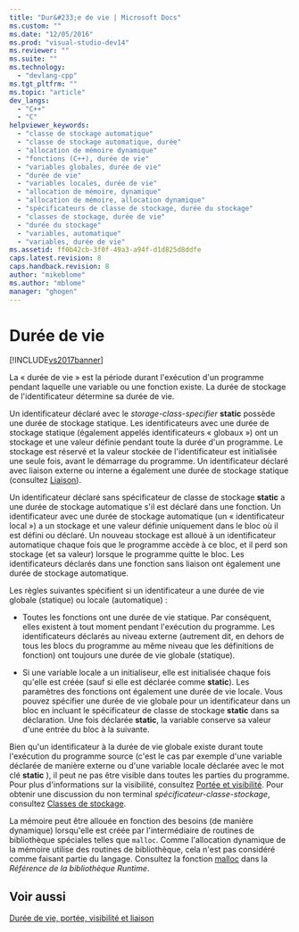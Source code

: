 ```yaml
---
title: "Dur&#233;e de vie | Microsoft Docs"
ms.custom: ""
ms.date: "12/05/2016"
ms.prod: "visual-studio-dev14"
ms.reviewer: ""
ms.suite: ""
ms.technology: 
  - "devlang-cpp"
ms.tgt_pltfrm: ""
ms.topic: "article"
dev_langs: 
  - "C++"
  - "C"
helpviewer_keywords: 
  - "classe de stockage automatique"
  - "classe de stockage automatique, durée"
  - "allocation de mémoire dynamique"
  - "fonctions (C++), durée de vie"
  - "variables globales, durée de vie"
  - "durée de vie"
  - "variables locales, durée de vie"
  - "allocation de mémoire, dynamique"
  - "allocation de mémoire, allocation dynamique"
  - "spécificateurs de classe de stockage, durée du stockage"
  - "classes de stockage, durée de vie"
  - "durée du stockage"
  - "variables, automatique"
  - "variables, durée de vie"
ms.assetid: ff0b42cb-3f0f-49a3-a94f-d1d825d8ddfe
caps.latest.revision: 8
caps.handback.revision: 8
author: "mikeblome"
ms.author: "mblome"
manager: "ghogen"
---
```

# Dur&#233;e de vie
[!INCLUDE[vs2017banner](../assembler/inline/includes/vs2017banner.md)]

La « durée de vie » est la période durant l'exécution d'un programme pendant laquelle une variable ou une fonction existe.  La durée de stockage de l'identificateur détermine sa durée de vie.  
  
 Un identificateur déclaré avec le *storage\-class\-specifier* **static** possède une durée de stockage statique.  Les identificateurs avec une durée de stockage statique \(également appelés identificateurs « globaux »\) ont un stockage et une valeur définie pendant toute la durée d'un programme.  Le stockage est réservé et la valeur stockée de l'identificateur est initialisée une seule fois, avant le démarrage du programme.  Un identificateur déclaré avec liaison externe ou interne a également une durée de stockage statique \(consultez [Liaison](../c-language/linkage.md)\).  
  
 Un identificateur déclaré sans spécificateur de classe de stockage **static** a une durée de stockage automatique s'il est déclaré dans une fonction.  Un identificateur avec une durée de stockage automatique \(un « identificateur local »\) a un stockage et une valeur définie uniquement dans le bloc où il est défini ou déclaré.  Un nouveau stockage est alloué à un identificateur automatique chaque fois que le programme accède à ce bloc, et il perd son stockage \(et sa valeur\) lorsque le programme quitte le bloc.  Les identificateurs déclarés dans une fonction sans liaison ont également une durée de stockage automatique.  
  
 Les règles suivantes spécifient si un identificateur a une durée de vie globale \(statique\) ou locale \(automatique\) :  
  
-   Toutes les fonctions ont une durée de vie statique.  Par conséquent, elles existent à tout moment pendant l'exécution du programme.  Les identificateurs déclarés au niveau externe \(autrement dit, en dehors de tous les blocs du programme au même niveau que les définitions de fonction\) ont toujours une durée de vie globale \(statique\).  
  
-   Si une variable locale a un initialiseur, elle est initialisée chaque fois qu'elle est créée \(sauf si elle est déclarée comme **static**\).  Les paramètres des fonctions ont également une durée de vie locale.  Vous pouvez spécifier une durée de vie globale pour un identificateur dans un bloc en incluant le spécificateur de classe de stockage **static** dans sa déclaration.  Une fois déclarée **static**, la variable conserve sa valeur d'une entrée du bloc à la suivante.  
  
 Bien qu'un identificateur à la durée de vie globale existe durant toute l'exécution du programme source \(c'est le cas par exemple d'une variable déclarée de manière externe ou d'une variable locale déclarée avec le mot clé **static** \), il peut ne pas être visible dans toutes les parties du programme.  Pour plus d'informations sur la visibilité, consultez [Portée et visibilité](../c-language/scope-and-visibility.md). Pour obtenir une discussion du non terminal *spécificateur\-classe\-stockage*, consultez [Classes de stockage](../c-language/c-storage-classes.md).  
  
 La mémoire peut être allouée en fonction des besoins \(de manière dynamique\) lorsqu'elle est créée par l'intermédiaire de routines de bibliothèque spéciales telles que `malloc`.  Comme l'allocation dynamique de la mémoire utilise des routines de bibliothèque, cela n'est pas considéré comme faisant partie du langage.  Consultez la fonction [malloc](../c-runtime-library/reference/malloc.md) dans la *Référence de la bibliothèque Runtime*.  
  
## Voir aussi  
 [Durée de vie, portée, visibilité et liaison](../c-language/lifetime-scope-visibility-and-linkage.md)
